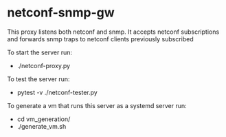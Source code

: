 # netconf-snmp-gw

This proxy listens both netconf and snmp. It accepts netconf subscriptions and forwards snmp traps to netconf clients previously subscribed


To start the server run:
-  ./netconf-proxy.py 
   
To test the server run:
-   pytest -v ./netconf-tester.py
   
To generate a vm that runs this server as a systemd server run:

-   cd vm_generation/
-   ./generate_vm.sh